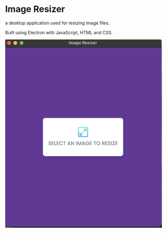 # Image Resizer

a desktop application used for resizing image files.

Built using Electron with JavaScript, HTML and CSS.

<img src='readmeImages/electronImageResizerMain.png'/>
